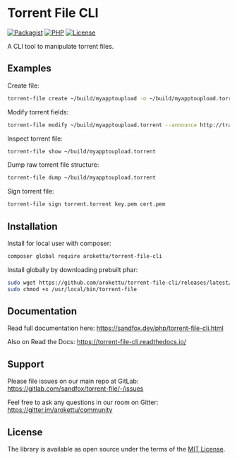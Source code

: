# Torrent File CLI

[![Packagist](https://img.shields.io/packagist/v/arokettu/torrent-file-cli.svg?style=flat-square)][Packagist]
[![PHP](https://img.shields.io/packagist/php-v/arokettu/torrent-file-cli.svg?style=flat-square)][Packagist]
[![License](https://img.shields.io/packagist/l/arokettu/torrent-file-cli.svg?style=flat-square)][License]

[Packagist]: https://packagist.org/packages/arokettu/torrent-file-cli
[License]: LICENSE.md

A CLI tool to manipulate torrent files.

## Examples

Create file:

```bash
torrent-file create ~/build/myapptoupload -o ~/build/myapptoupload.torrent 
```

Modify torrent fields:

```bash
torrent-file modify ~/build/myapptoupload.torrent --announce http://tracker
```

Inspect torrent file:

```bash
torrent-file show ~/build/myapptoupload.torrent
```

Dump raw torrent file structure:

```bash
torrent-file dump ~/build/myapptoupload.torrent
```

Sign torrent file:

```bash
torrent-file sign torrent.torrent key.pem cert.pem
```

## Installation

Install for local user with composer:

```bash
composer global require arokettu/torrent-file-cli
```

Install globally by downloading prebuilt phar:

```bash
sudo wget https://github.com/arokettu/torrent-file-cli/releases/latest/download/torrent-file.phar -O /usr/local/bin/torrent-file
sudo chmod +x /usr/local/bin/torrent-file
```

## Documentation

Read full documentation here: <https://sandfox.dev/php/torrent-file-cli.html>

Also on Read the Docs: <https://torrent-file-cli.readthedocs.io/>

## Support

Please file issues on our main repo at GitLab: <https://gitlab.com/sandfox/torrent-file/-/issues>

Feel free to ask any questions in our room on Gitter: <https://gitter.im/arokettu/community>

## License

The library is available as open source under the terms of the [MIT License][License].
